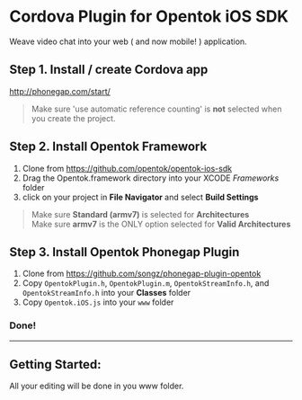 Cordova Plugin for Opentok iOS SDK
===

Weave video chat into your web ( and now mobile! ) application.

## Step 1. Install / create Cordova app
<http://phonegap.com/start/>
> Make sure 'use automatic reference counting' is **not** selected when you create the project.

## Step 2. Install Opentok Framework
1. Clone from <https://github.com/opentok/opentok-ios-sdk>
2. Drag the Opentok.framework directory into your XCODE *Frameworks* folder
3. click on your project in **File Navigator** and select **Build Settings**  
> Make sure **Standard (armv7)** is selected for **Architectures**  
> Make sure **armv7** is the ONLY option selected for **Valid Architectures**  

## Step 3. Install Opentok Phonegap Plugin
1. Clone from <https://github.com/songz/phonegap-plugin-opentok>
2. Copy `OpentokPlugin.h`, `OpentokPlugin.m`, `OpentokStreamInfo.h`, and `OpentokStreamInfo.h` into your **Classes** folder
3. Copy `Opentok.iOS.js` into your `www` folder

### Done!

---

## Getting Started:
All your editing will be done in you www folder.

